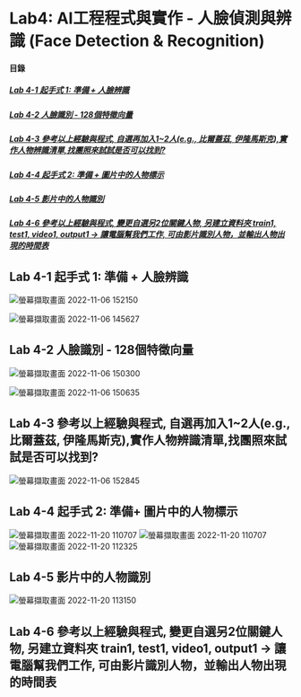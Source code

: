 # Lab4: AI工程程式與實作 - 人臉偵測與辨識 (Face Detection & Recognition)

<a name="000"/>

#### 目錄

##### [Lab 4-1 起手式 1: 準備 + 人臉辨識](#001)
##### [Lab 4-2 人臉識別 - 128個特徵向量](#002)
##### [Lab 4-3 參考以上經驗與程式, 自選再加入1~2人(e.g., 比爾蓋茲, 伊隆馬斯克),實作人物辨識清單,找團照來試試是否可以找到?](#003)
##### [Lab 4-4 起手式 2: 準備 + 圖片中的人物標示](#004)
##### [Lab 4-5 影片中的人物識別](#005)
##### [Lab 4-6 參考以上經驗與程式, 變更自選另2位關鍵人物, 另建立資料夾 train1, test1, video1, output1 → 讓電腦幫我們工作, 可由影片識別人物，並輸出人物出現的時間表](#006)

<a name="001"/>

## Lab 4-1 起手式 1: 準備 + 人臉辨識

![螢幕擷取畫面 2022-11-06 152150](https://user-images.githubusercontent.com/89327102/200159075-66ec2c4e-a73b-4b74-b9a0-f7c7f78144f0.jpg)

![螢幕擷取畫面 2022-11-06 145627](https://user-images.githubusercontent.com/89327102/200158445-a7d033b2-c99e-4787-85c6-778dce69075b.jpg)

<a name="002"/>

## Lab 4-2 人臉識別 - 128個特徵向量

![螢幕擷取畫面 2022-11-06 150300](https://user-images.githubusercontent.com/89327102/200158688-82dd9168-5a08-4e1a-8cac-b2a6c5b32233.jpg)

![螢幕擷取畫面 2022-11-06 150635](https://user-images.githubusercontent.com/89327102/200158692-d593f567-6634-439c-a59d-ccb512355771.jpg)

<a name="003"/>

## Lab 4-3 參考以上經驗與程式, 自選再加入1~2人(e.g., 比爾蓋茲, 伊隆馬斯克),實作人物辨識清單,找團照來試試是否可以找到?

![螢幕擷取畫面 2022-11-06 152845](https://user-images.githubusercontent.com/89327102/200159311-a21c55d1-dd9e-4f2d-a87f-439413d387ef.jpg)

<a name="004"/>

## Lab 4-4 起手式 2: 準備+ 圖片中的人物標示

![螢幕擷取畫面 2022-11-20 110707](https://user-images.githubusercontent.com/89327102/202880990-6c7bf375-8634-4fdf-914a-80a3e1914bbf.jpg)
![螢幕擷取畫面 2022-11-20 110707](https://user-images.githubusercontent.com/89327102/202881000-863f656e-5118-4e92-a77d-367cc413232a.jpg)
![螢幕擷取畫面 2022-11-20 112325](https://user-images.githubusercontent.com/89327102/202881214-2e6883c0-6b2a-451e-b714-314317e1583c.jpg)

<a name="005"/>

## Lab 4-5 影片中的人物識別

![螢幕擷取畫面 2022-11-20 113150](https://user-images.githubusercontent.com/89327102/202881451-d26eb45e-4b30-4993-b96e-1cd0f9d5901d.jpg)

<a name="006"/>

## Lab 4-6 參考以上經驗與程式, 變更自選另2位關鍵人物, 另建立資料夾 train1, test1, video1, output1 → 讓電腦幫我們工作, 可由影片識別人物，並輸出人物出現的時間表
